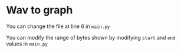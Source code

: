 # Wav to graph

You can change the file at line 6 in `main.py`

You can modify the range of bytes shown by modifying `start` and `end` values in `main.py`